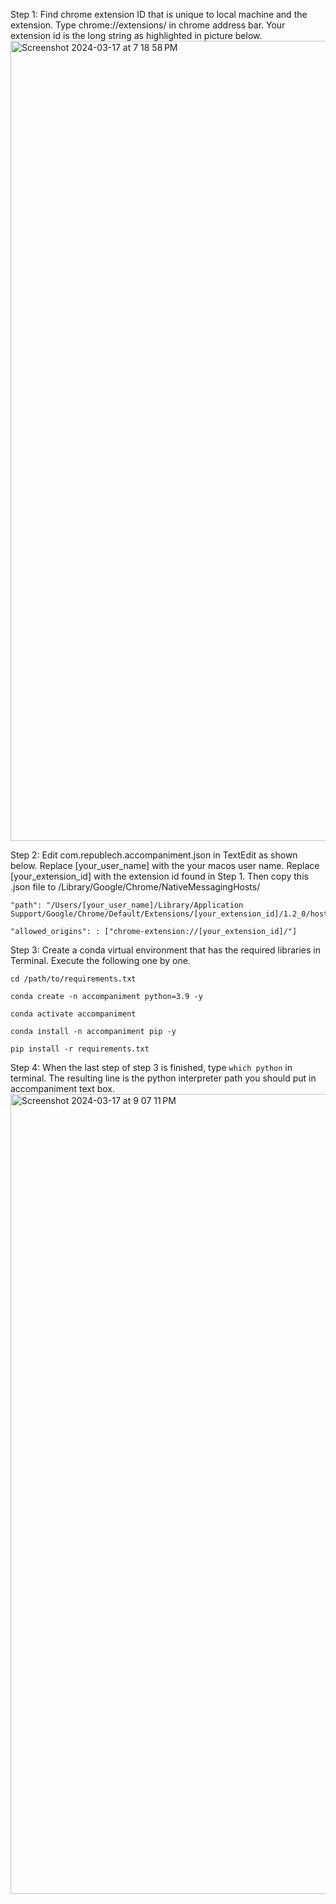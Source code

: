 Step 1: Find chrome extension ID that is unique to local machine and the extension. Type chrome://extensions/ in chrome address bar. Your extension id is the long string as highlighted in picture below.
<img width="1280" alt="Screenshot 2024-03-17 at 7 18 58 PM" src="https://github.com/lynnlynn2023/accompaniment/assets/128745013/17bb535d-6541-4854-9e43-76eb6318eb31">

Step 2: Edit com.republech.accompaniment.json in TextEdit as shown below. Replace [your_user_name] with the your macos user name. Replace [your_extension_id] with the extension id found in Step 1. Then copy this .json file to /Library/Google/Chrome/NativeMessagingHosts/
    
    "path": "/Users/[your_user_name]/Library/Application Support/Google/Chrome/Default/Extensions/[your_extension_id]/1.2_0/host/host.sh",

    "allowed_origins": : ["chrome-extension://[your_extension_id]/"]


Step 3: Create a conda virtual environment that has the required libraries in Terminal. Execute the following one by one.
  
    cd /path/to/requirements.txt
    
    conda create -n accompaniment python=3.9 -y

    conda activate accompaniment
    
    conda install -n accompaniment pip -y
    
    pip install -r requirements.txt
    
Step 4: When the last step of step 3 is finished, type ````which python```` in terminal. The resulting line is the python interpreter path you should put in accompaniment text box.
<img width="1280" alt="Screenshot 2024-03-17 at 9 07 11 PM" src="https://github.com/lynnlynn2023/accompaniment/assets/128745013/4946cae9-0bb9-4884-b860-0398b8f2ded9">

